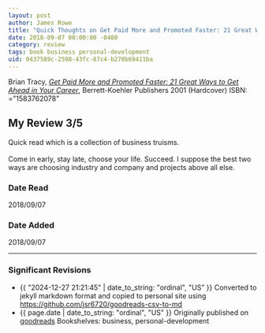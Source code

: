 ```yaml
---
layout: post
author: James Rowe
title: "Quick Thoughts on Get Paid More and Promoted Faster: 21 Great Ways to Get Ahead in Your Career"
date: 2018-09-07 00:00:00 -0400
category: review
tags: book business personal-development
uid: 0437589c-2598-43fc-87c4-b270b69411ba
---
```


Brian Tracy, *[Get Paid More and Promoted Faster: 21 Great Ways to Get Ahead in Your Career](https://www.goodreads.com/book/show/115634)*,  Berrett-Koehler Publishers 2001 (Hardcover) ISBN: ="1583762078"

## My Review 3/5

Quick read which is a collection of business truisms.<br/><br/>Come in early, stay late, choose your life. Succeed. I suppose the best two ways are choosing industry and company and projects above all else. 

### Date Read
2018/09/07

### Date Added
2018/09/07

---

### Significant Revisions

- {{ "2024-12-27 21:21:45" | date_to_string: "ordinal", "US" }} Converted to jekyll markdown format and copied to personal site using <https://github.com/jsr6720/goodreads-csv-to-md>
- {{ page.date | date_to_string: "ordinal", "US" }} Originally published on [goodreads](https://www.goodreads.com) Bookshelves: business, personal-development